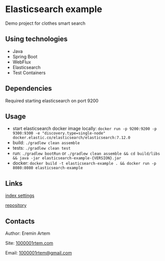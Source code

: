 # Elasticsearch example

Demo project for clothes smart search

## Using technologies 
 - Java
 - Spring Boot 
 - WebFlux
 - Elasticsearch
 - Test Containers

## Dependencies
   Required starting elasticsearch on port 9200

## Usage
 - start elasticsearch docker image locally: `docker run -p 9200:9200 -p 9300:9300 -e "discovery.type=single-node" docker.elastic.co/elasticsearch/elasticsearch:7.12.0
   `
 - build: `./gradlew clean assemble`
 - tests: `./gradlew clean test`
 - run: `./gradlew bootRun` or `./gradlew clean assemble && cd build/libs && java -jar elasticsearch-example-{VERSION}.jar`
 - docker: `docker build -t elasticsearch-example . && docker run -p 8080:8080 elasticsearch-example`

## Links
[index settings](src/main/resources/elasticsearch/clothesIndexSettings.json)

[repository](https://github.com/1000001rtem/elasticsearch-example)

## Contacts
Author: Eremin Artem

Site: [1000001rtem.com](http://1000001rtem.com)

Email: 1000001rtem@gmail.com